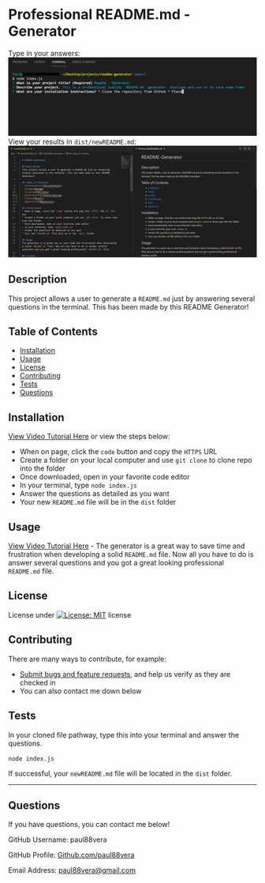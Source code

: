 
  # Professional README.md - Generator
  Type in your answers:
  ![Screenshot](./images/usage.png/)
  View your results in `dist/newREADME.md`:
  ![Screenshot](./images/Results.png/)
  ## Description
  This project allows a user to generate a `README.md` just by answering several questions in the terminal. This has been made by this README Generator!

  ## Table of Contents
  - [Installation](#installation)
  - [Usage](#usage)
  - [License](#license)
  - [Contributing](#contributing)
  - [Tests](#tests)
  - [Questions](#questions)

  ## Installation
  [View Video Tutorial Here](https://drive.google.com/file/d/1tngw9i2WT-l_XNBOvn79buf_YOMbXg3B/view) or view the steps below: 
  * When on page, click the `code` button and copy the `HTTPS` URL
  * Create a folder on your local computer and use `git clone` to clone repo into the folder
  * Once downloaded, open in your favorite code editor
  * In your terminal, type `node index.js`
  * Answer the questions as detailed as you want
  * Your new `README.md` file will be in the `dist` folder

  ## Usage
  [View Video Tutorial Here](https://drive.google.com/file/d/1tngw9i2WT-l_XNBOvn79buf_YOMbXg3B/view) -
  The generator is a great way to save time and frustration when developing a solid `README.md` file. Now all you have to do is answer several questions and you got a great looking professional `README.md` file.

  ## License
  License under [![License: MIT](https://img.shields.io/badge/License-MIT-yellow.svg)](https://opensource.org/licenses/MIT) license

  ## Contributing
  There are many ways to contribute, for example:
  * [Submit bugs and feature requests](https://github.com/paul88vera/readme-generator/issues), and help us verify as they are checked in
  * You can also contact me down below

  ## Tests
  In your cloned file pathway, type this into your terminal and answer the questions.
  ``` 
  node index.js 
  ```
  If successful, your `newREADME.md` file will be located in the `dist` folder. 

---
  ## Questions
  If you have questions, you can contact me below!

  GitHub Username: paul88vera

  GitHub Profile: [Github.com/paul88vera](https://github.com/paul88vera/)

  Email Address: paul88vera@gmail.com
 